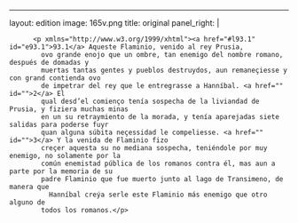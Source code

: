 <?xml version="1.0" encoding="UTF-8"?>
---
layout: edition
image: 165v.png 
title: original 
panel_right: |  
            
          <p xmlns="http://www.w3.org/1999/xhtml"><a href="#l93.1" id="e93.1">93.1</a> Aqueste Flaminio, venido al rey Prusia,
            ovo grande enojo que un ombre, tan enemigo del nombre romano, después de domadas y
            muertas tantas gentes y pueblos destruydos, aun remaneçiesse y con grand contienda ovo
            de impetrar del rey que le entregrasse a Hanníbal. <a href="" id="">2</a> El
            qual desd’el comienço tenía sospecha de la liviandad de Prusia, y fiziera muchas minas
            en un su retraymiento de la morada, y tenía aparejadas siete salidas para poderse fuyr
            quan alguna súbita neçessidad le compeliesse. <a href="" id="">3</a> Y la venida de Flaminio fizo
            creçer aquesta su no mediana sospecha, teniéndole por muy enemigo, no solamente por la
            común enemistad pública de los romanos contra él, mas aun a parte por la memoria de su
            padre Flaminio que fue muerto junto al lago de Transimeno, de manera que
              Hanníbal creýa serle este Flaminio más enemigo que otro alguno de
            todos los romanos.</p>
        